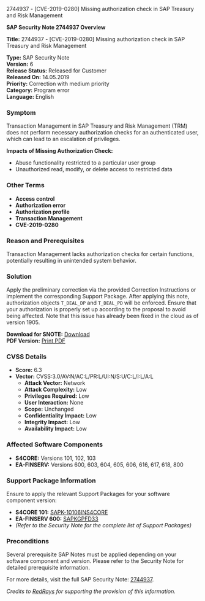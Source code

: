 2744937 - [CVE-2019-0280] Missing authorization check in SAP Treasury and Risk Management

**SAP Security Note 2744937 Overview**

**Title:** 2744937 - [CVE-2019-0280] Missing authorization check in SAP Treasury and Risk Management

**Type:** SAP Security Note  
**Version:** 6  
**Release Status:** Released for Customer  
**Released On:** 14.05.2019  
**Priority:** Correction with medium priority  
**Category:** Program error  
**Language:** English

### **Symptom**
Transaction Management in SAP Treasury and Risk Management (TRM) does not perform necessary authorization checks for an authenticated user, which can lead to an escalation of privileges.

**Impacts of Missing Authorization Check:**
- Abuse functionality restricted to a particular user group
- Unauthorized read, modify, or delete access to restricted data

### **Other Terms**
- **Access control**
- **Authorization error**
- **Authorization profile**
- **Transaction Management**
- **CVE-2019-0280**

### **Reason and Prerequisites**
Transaction Management lacks authorization checks for certain functions, potentially resulting in unintended system behavior.

### **Solution**
Apply the preliminary correction via the provided Correction Instructions or implement the corresponding Support Package. After applying this note, authorization objects `T_DEAL_DP` and `T_DEAL_PD` will be enforced. Ensure that your authorization is properly set up according to the proposal to avoid being affected. Note that this issue has already been fixed in the cloud as of version 1905.

**Download for SNOTE:** [Download](https://me.sap.com/notes/0040000000871352019)  
**PDF Version:** [Print PDF](https://me.sap.com/sap/support/sfm/notes/print/0002744937?language=en-US&token=2EC546B47D11D5694808614CDE71DBAC)

### **CVSS Details**
- **Score:** 6.3
- **Vector:** CVSS:3.0/AV:N/AC:L/PR:L/UI:N/S:U/C:L/I:L/A:L
  - **Attack Vector:** Network
  - **Attack Complexity:** Low
  - **Privileges Required:** Low
  - **User Interaction:** None
  - **Scope:** Unchanged
  - **Confidentiality Impact:** Low
  - **Integrity Impact:** Low
  - **Availability Impact:** Low

### **Affected Software Components**
- **S4CORE:** Versions 101, 102, 103
- **EA-FINSERV:** Versions 600, 603, 604, 605, 606, 616, 617, 618, 800

### **Support Package Information**
Ensure to apply the relevant Support Packages for your software component version:
- **S4CORE 101:** [SAPK-10106INS4CORE](https://me.sap.com/supportpackage/SAPK-10106INS4CORE)
- **EA-FINSERV 600:** [SAPKGPFD33](https://me.sap.com/supportpackage/SAPKGPFD33)
- *(Refer to the Security Note for the complete list of Support Packages)*

### **Preconditions**
Several prerequisite SAP Notes must be applied depending on your software component and version. Please refer to the Security Note for detailed prerequisite information.

For more details, visit the full SAP Security Note: [2744937](https://me.sap.com/notes/2744937).

*Credits to [RedRays](https://redrays.io) for supporting the provision of this information.*